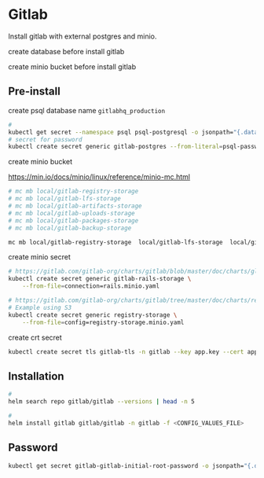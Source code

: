 # Gitlab 

Install gitlab with external postgres and minio.

create database before install gitlab

create minio bucket before install gitlab

## Pre-install

create psql database name `gitlabhq_production`

```bash
#
kubectl get secret --namespace psql psql-postgresql -o jsonpath="{.data.postgres-password}" | base64 -d ; echo
# secret for password
kubectl create secret generic gitlab-postgres --from-literal=psql-password=<your-password>
```

create minio bucket

https://min.io/docs/minio/linux/reference/minio-mc.html

```bash
# mc mb local/gitlab-registry-storage 
# mc mb local/gitlab-lfs-storage 
# mc mb local/gitlab-artifacts-storage 
# mc mb local/gitlab-uploads-storage 
# mc mb local/gitlab-packages-storage 
# mc mb local/gitlab-backup-storage

mc mb local/gitlab-registry-storage  local/gitlab-lfs-storage  local/gitlab-artifacts-storage  local/gitlab-uploads-storage  local/gitlab-packages-storage  local/gitlab-backup-storage
```

create minio secret

```bash
# https://gitlab.com/gitlab-org/charts/gitlab/blob/master/doc/charts/globals.md#connection
kubectl create secret generic gitlab-rails-storage \
    --from-file=connection=rails.minio.yaml

# https://gitlab.com/gitlab-org/charts/gitlab/tree/master/doc/charts/registry/#storage
# Example using S3
kubectl create secret generic registry-storage \
    --from-file=config=registry-storage.minio.yaml
```

create crt secret 

```bash
kubectl create secret tls gitlab-tls -n gitlab --key app.key --cert app.crt
```

## Installation

```bash
#
helm search repo gitlab/gitlab --versions | head -n 5

#
helm install gitlab gitlab/gitlab -n gitlab -f <CONFIG_VALUES_FILE>
```

## Password

```bash
kubectl get secret gitlab-gitlab-initial-root-password -o jsonpath="{.data.password}" -n gitlab | base64 --decode ; echo
```